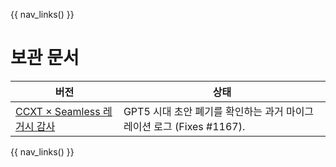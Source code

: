 {{ nav_links() }}

# 보관 문서

| 버전 | 상태 |
|------|------|
| [CCXT × Seamless 레거시 감사](ccxt-seamless-legacy-audit.md) | GPT5 시대 초안 폐기를 확인하는 과거 마이그레이션 로그 (Fixes #1167). |

{{ nav_links() }}
